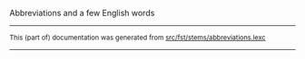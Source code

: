 Abbreviations 
and a few English words

* * *

<small>This (part of) documentation was generated from [src/fst/stems/abbreviations.lexc](https://github.com/giellalt/lang-gle/blob/main/src/fst/stems/abbreviations.lexc)</small>

---

